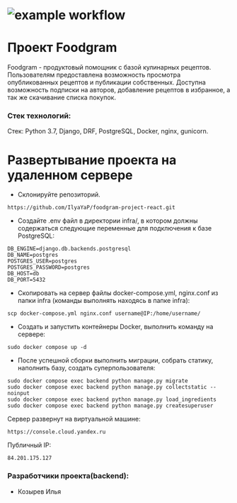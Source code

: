 # ![example workflow](https://github.com/IlyaYaP/foodgram-project-react/actions/workflows/main.yml/badge.svg)

# Проект Foodgram
Foodgram - продуктовый помощник с базой кулинарных рецептов. Пользователям предоставлена возможность просмотра опубликованных рецептов и публикации собственных. Доступна возможность подписки на авторов, добавление рецептов в избранное,  а так же скачивание списка покупок.
  
### Стек технологий:
Стек: Python 3.7, Django, DRF, PostgreSQL, Docker, nginx, gunicorn.



# Развертывание проекта на удаленном сервере
 - Склонируйте репозиторий. 
```
https://github.com/IlyaYaP/foodgram-project-react.git
```
 - Создайте .env файл в директории infra/, в котором должны содержаться следующие переменные для подключения к базе PostgreSQL:
```
DB_ENGINE=django.db.backends.postgresql
DB_NAME=postgres
POSTGRES_USER=postgres
POSTGRES_PASSWORD=postgres
DB_HOST=db
DB_PORT=5432
```
 - Скопировать на сервер файлы docker-compose.yml, nginx.conf из папки infra (команды выполнять находясь в папке infra):
```
scp docker-compose.yml nginx.conf username@IP:/home/username/
```
 - Создать и запустить контейнеры Docker, выполнить команду на сервере:
```
sudo docker compose up -d
```
 - После успешной сборки выполнить миграции, собрать статику, наполнить базу, создать суперпользователя:
```
sudo docker compose exec backend python manage.py migrate
sudo docker compose exec backend python manage.py collectstatic --noinput
sudo docker compose exec backend python manage.py load_ingredients
sudo docker compose exec backend python manage.py createsuperuser
```

Сервер развернут на виртуальной машине:
```
https://console.cloud.yandex.ru
```
Публичный IP:
```
84.201.175.127
```
### Разработчики проекта(backend):

 - Козырев Илья 
